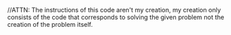 //ATTN: The instructions of this code aren't my creation, my creation only consists of the code that corresponds to solving the given problem not the creation of the problem itself.

